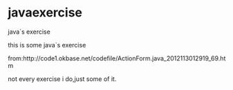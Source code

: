 # javaexercise
<p>java`s exercise</p>
<p>this is some java`s exercise</p>
<p>from:http://code1.okbase.net/codefile/ActionForm.java_2012113012919_69.htm</p>
<p>not every exercise i do,just some of it.</p>
